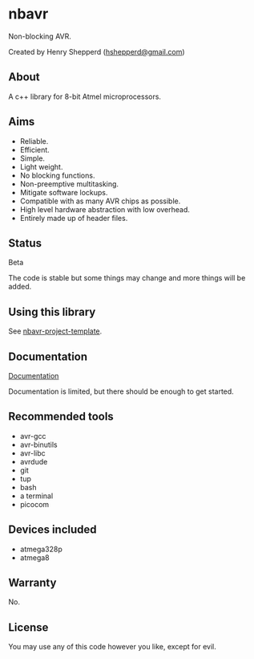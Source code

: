 # nbavr

Non-blocking AVR.

Created by Henry Shepperd (hshepperd@gmail.com)

## About

A c++ library for 8-bit Atmel microprocessors.

## Aims

* Reliable.
* Efficient.
* Simple.
* Light weight.
* No blocking functions.
* Non-preemptive multitasking.
* Mitigate software lockups.
* Compatible with as many AVR chips as possible.
* High level hardware abstraction with low overhead.
* Entirely made up of header files.

## Status

Beta

The code is stable but some things may change and more things will be added.

## Using this library

See [nbavr-project-template](https://github.com/xenris/nbavr-project-template).

## Documentation

[Documentation](docs/index.md)

Documentation is limited, but there should be enough to get started.

## Recommended tools

* avr-gcc
* avr-binutils
* avr-libc
* avrdude
* git
* tup
* bash
* a terminal
* picocom

## Devices included

* atmega328p
* atmega8

## Warranty

No.

## License

You may use any of this code however you like, except for evil.
